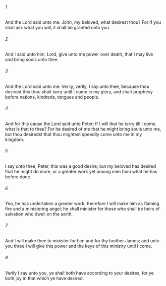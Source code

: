 ###### 1
And the Lord said unto me: John, my beloved, what desirest thou? For if you shall ask what you will, it shall be granted unto you.

###### 2
And I said unto him: Lord, give unto me power over death, that I may live and bring souls unto thee.

###### 3
And the Lord said unto me: Verily, verily, I say unto thee, because thou desirest this thou shalt tarry until I come in my glory, and shalt prophesy before nations, kindreds, tongues and people.

###### 4
And for this cause the Lord said unto Peter: If I will that he tarry till I come, what is that to thee? For he desired of me that he might bring souls unto me, but thou desiredst that thou mightest speedily come unto me in my kingdom.

###### 5
I say unto thee, Peter, this was a good desire; but my beloved has desired that he might do more, or a greater work yet among men than what he has before done.

###### 6
Yea, he has undertaken a greater work; therefore I will make him as flaming fire and a ministering angel; he shall minister for those who shall be heirs of salvation who dwell on the earth.

###### 7
And I will make thee to minister for him and for thy brother James; and unto you three I will give this power and the keys of this ministry until I come.

###### 8
Verily I say unto you, ye shall both have according to your desires, for ye both joy in that which ye have desired.

